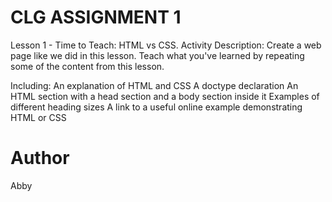 # CLG ASSIGNMENT 1
Lesson 1 - Time to Teach: HTML vs CSS.
Activity Description: Create a web page like we did in this lesson. Teach what you've learned by repeating some of the content from this lesson.

Including: 
An explanation of HTML and CSS
A doctype declaration
An HTML section with a head section and a body section inside it
Examples of different heading sizes
A link to a useful online example demonstrating HTML or CSS

# Author
Abby

